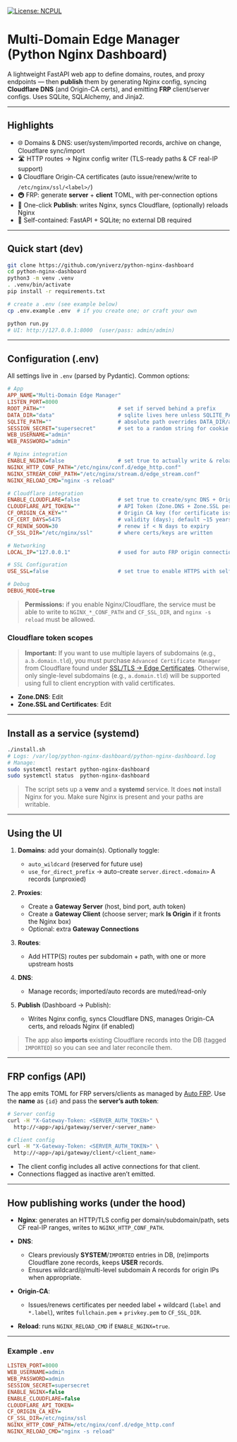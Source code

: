 [![License: NCPUL](https://img.shields.io/badge/license-NCPUL-blue.svg)](./LICENSE.md)

# Multi-Domain Edge Manager (Python Nginx Dashboard)

A lightweight FastAPI web app to define domains, routes, and proxy endpoints — then **publish** them by generating Nginx config, syncing **Cloudflare DNS** (and Origin-CA certs), and emitting **FRP** client/server configs. Uses SQLite, SQLAlchemy, and Jinja2.

---

## Highlights

* 🌐 Domains & DNS: user/system/imported records, archive on change, Cloudflare sync/import
* 🛣️ HTTP routes → Nginx config writer (TLS-ready paths & CF real-IP support)
* 🔒 Cloudflare Origin-CA certificates (auto issue/renew/write to `/etc/nginx/ssl/<label>/`)
* 🚇 FRP: generate **server** + **client** TOML, with per-connection options
* 🚀 One-click **Publish**: writes Nginx, syncs Cloudflare, (optionally) reloads Nginx
* 🧰 Self-contained: FastAPI + SQLite; no external DB required

---

## Quick start (dev)

```bash
git clone https://github.com/yniverz/python-nginx-dashboard
cd python-nginx-dashboard
python3 -m venv .venv
. .venv/bin/activate
pip install -r requirements.txt

# create a .env (see example below)
cp .env.example .env  # if you create one; or craft your own

python run.py
# UI: http://127.0.0.1:8000  (user/pass: admin/admin)
```

---

## Configuration (.env)

All settings live in `.env` (parsed by Pydantic). Common options:

```ini
# App
APP_NAME="Multi-Domain Edge Manager"
LISTEN_PORT=8000
ROOT_PATH=""                       # set if served behind a prefix
DATA_DIR="data"                    # sqlite lives here unless SQLITE_PATH set
SQLITE_PATH=""                     # absolute path overrides DATA_DIR/app.db
SESSION_SECRET="supersecret"       # set to a random string for cookie security
WEB_USERNAME="admin"
WEB_PASSWORD="admin"

# Nginx integration
ENABLE_NGINX=false                 # set true to actually write & reload
NGINX_HTTP_CONF_PATH="/etc/nginx/conf.d/edge_http.conf"
NGINX_STREAM_CONF_PATH="/etc/nginx/stream.d/edge_stream.conf"
NGINX_RELOAD_CMD="nginx -s reload"

# Cloudflare integration
ENABLE_CLOUDFLARE=false            # set true to create/sync DNS + Origin-CA
CLOUDFLARE_API_TOKEN=""            # API Token (Zone.DNS + Zone.SSL permissions)
CF_ORIGIN_CA_KEY=""                # Origin CA key (for certificate issuance)
CF_CERT_DAYS=5475                  # validity (days); default ~15 years
CF_RENEW_SOON=30                   # renew if < N days to expiry
CF_SSL_DIR="/etc/nginx/ssl"        # where certs/keys are written

# Networking
LOCAL_IP="127.0.0.1"               # used for auto FRP origin connections

# SSL Configuration
USE_SSL=false                      # set true to enable HTTPS with self-signed cert

# Debug
DEBUG_MODE=true
```

> **Permissions:** if you enable Nginx/Cloudflare, the service must be able to write to `NGINX_*_CONF_PATH` and `CF_SSL_DIR`, and `nginx -s reload` must be allowed.

### Cloudflare token scopes

> **Important:** If you want to use multiple layers of subdomains (e.g., `a.b.domain.tld`), you must purchase `Advanced Certificate Manager` from Cloudflare found under [SSL/TLS -> Edge Certificates](https://dash.cloudflare.com/?to=/:account/:zone/ssl-tls/edge-certificates). Otherwise, only single-level subdomains (e.g., `a.domain.tld`) will be supported using full to client encryption with valid certificates.

* **Zone.DNS**: Edit
* **Zone.SSL and Certificates**: Edit

---

## Install as a service (systemd)

```bash
./install.sh
# Logs: /var/log/python-nginx-dashboard/python-nginx-dashboard.log
# Manage:
sudo systemctl restart python-nginx-dashboard
sudo systemctl status  python-nginx-dashboard
```

> The script sets up a **venv** and a **systemd** service. It does **not** install Nginx for you. Make sure Nginx is present and your paths are writable.

---

## Using the UI

1. **Domains**: add your domain(s). Optionally toggle:

   * `auto_wildcard` (reserved for future use)
   * `use_for_direct_prefix` → auto-create `server.direct.<domain>` A records (unproxied)
2. **Proxies**:

   * Create a **Gateway Server** (host, bind port, auth token)
   * Create a **Gateway Client** (choose server; mark **Is Origin** if it fronts the Nginx box)
   * Optional: extra **Gateway Connections**
3. **Routes**:

   * Add HTTP(S) routes per subdomain + path, with one or more upstream hosts
4. **DNS**:

   * Manage records; imported/auto records are muted/read-only
5. **Publish** (Dashboard → Publish):

   * Writes Nginx config, syncs Cloudflare DNS, manages Origin-CA certs, and reloads Nginx (if enabled)

> The app also **imports** existing Cloudflare records into the DB (tagged `IMPORTED`) so you can see and later reconcile them.

---

## FRP configs (API)

The app emits TOML for FRP servers/clients as managed by [Auto FRP](https://github.com/yniverz/auto-frp). Use the **name** as `{id}` and pass the **server’s auth token**:

```bash
# Server config
curl -H "X-Gateway-Token: <SERVER_AUTH_TOKEN>" \
  http://<app>/api/gateway/server/<server_name>

# Client config
curl -H "X-Gateway-Token: <SERVER_AUTH_TOKEN>" \
  http://<app>/api/gateway/client/<client_name>
```

* The client config includes all active connections for that client.
* Connections flagged as inactive aren’t emitted.

---

## How publishing works (under the hood)

* **Nginx**: generates an HTTP/TLS config per domain/subdomain/path, sets CF real-IP ranges, writes to `NGINX_HTTP_CONF_PATH`.
* **DNS**:

  * Clears previously **SYSTEM**/`IMPORTED` entries in DB, (re)imports Cloudflare zone records, keeps **USER** records.
  * Ensures wildcard/`@`/multi-level subdomain A records for origin IPs when appropriate.
* **Origin-CA**:

  * Issues/renews certificates per needed label + wildcard (`label` and `*.label`), writes `fullchain.pem` + `privkey.pem` to `CF_SSL_DIR`.
* **Reload**: runs `NGINX_RELOAD_CMD` if `ENABLE_NGINX=true`.

---

### Example `.env`

```ini
LISTEN_PORT=8000
WEB_USERNAME=admin
WEB_PASSWORD=admin
SESSION_SECRET=supersecret
ENABLE_NGINX=false
ENABLE_CLOUDFLARE=false
CLOUDFLARE_API_TOKEN=
CF_ORIGIN_CA_KEY=
CF_SSL_DIR=/etc/nginx/ssl
NGINX_HTTP_CONF_PATH=/etc/nginx/conf.d/edge_http.conf
NGINX_RELOAD_CMD="nginx -s reload"
```
